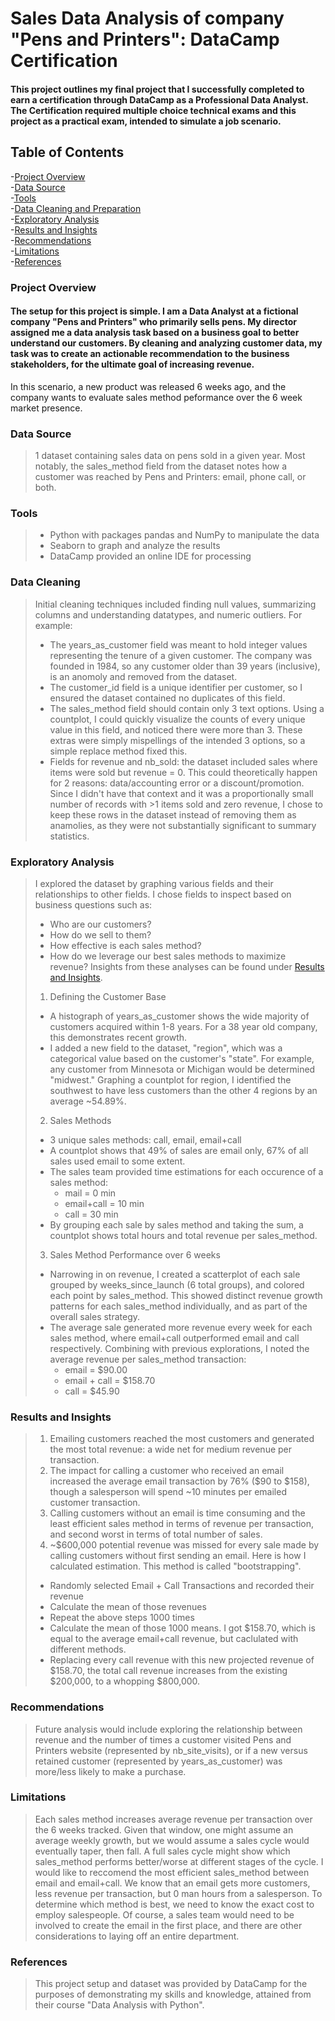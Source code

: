 # Sales Data Analysis of company "Pens and Printers": DataCamp Certification
#### This project outlines my final project that I successfully completed to earn a certification through DataCamp as a Professional Data Analyst. The Certification required multiple choice technical exams and this project as a practical exam, intended to simulate a job scenario.

## Table of Contents
-[Project Overview](#project-overview)  
-[Data Source](#data-source)  
-[Tools](#tools)  
-[Data Cleaning and Preparation](#data-cleaning)  
-[Exploratory Analysis](#exploratory-analysis)  
-[Results and Insights](#results-and-insights)  
-[Recommendations](#recommendations)  
-[Limitations](#limitations)  
-[References](#references)  

### Project Overview
#### The setup for this project is simple. I am a Data Analyst at a fictional company "Pens and Printers" who primarily sells pens. My director assigned me a data analysis task based on a business goal to better understand our customers. By cleaning and analyzing customer data, my task was to create an actionable recommendation to the business stakeholders, for the ultimate goal of increasing revenue.
In this scenario, a new product was released 6 weeks ago, and the company wants to evaluate sales method peformance over the 6 week market presence.

### Data Source
> 1 dataset containing sales data on pens sold in a given year. Most notably, the sales_method field from the dataset notes how a customer was reached by Pens and Printers: email, phone call, or both.

### Tools
> - Python with packages pandas and NumPy to manipulate the data
> - Seaborn to graph and analyze the results
> - DataCamp provided an online IDE for processing

### Data Cleaning
> Initial cleaning techniques included finding null values, summarizing columns and understanding datatypes, and numeric outliers. For example:
> - The years_as_customer field was meant to hold integer values representing the tenure of a given customer. The company was founded in 1984, so any customer older than 39 years (inclusive), is an anomoly and removed from the dataset.
> - The customer_id field is a unique identifier per customer, so I ensured the dataset contained no duplicates of this field.
> - The sales_method field should contain only 3 text options. Using a countplot, I could quickly visualize the counts of every unique value in this field, and noticed there were more than 3. These extras were simply mispellings of the intended 3 options, so a simple replace method fixed this.
> - Fields for revenue and nb_sold: the dataset included sales where items were sold but revenue = 0. This could theoretically happen for 2 reasons: data/accounting error or a discount/promotion. Since I didn't have that context and it was a proportionally small number of records with >1 items sold and zero revenue, I chose to keep these rows in the dataset instead of removing them as anamolies, as they were not substantially significant to summary statistics.

### Exploratory Analysis
> I explored the dataset by graphing various fields and their relationships to other fields. I chose fields to inspect based on business questions such as:
> - Who are our customers?
> - How do we sell to them?
> - How effective is each sales method?
> - How do we leverage our best sales methods to maximize revenue?
> Insights from these analyses can be found under [Results and Insights](#results-and-insights).
> 1. Defining the Customer Base
> - A histograph of years_as_customer shows the wide majority of customers acquired within 1-8 years. For a 38 year old company, this demonstrates recent growth.
> - I added a new field to the dataset, "region", which was a categorical value based on the customer's "state". For example, any customer from Minnesota or Michigan would be determined "midwest." Graphing a countplot for region, I identified the southwest to have less customers than the other 4 regions by an average ~54.89%.
> 2. Sales Methods
> - 3 unique sales methods: call, email, email+call
> - A countplot shows that 49% of sales are email only, 67% of all sales used email to some extent.
> - The sales team provided time estimations for each occurence of a sales method:
>   - mail = 0 min
>   - email+call = 10 min
>   - call = 30 min
> - By grouping each sale by sales method and taking the sum, a countplot shows total hours and total revenue per sales_method.
> 3. Sales Method Performance over 6 weeks
> - Narrowing in on revenue, I created a scatterplot of each sale grouped by weeks_since_launch (6 total groups), and colored each point by sales_method. This showed distinct revenue growth patterns for each sales_method individually, and as part of the overall sales strategy.
> - The average sale generated more revenue every week for each sales method, where email+call outperformed email and call respectively. Combining with previous explorations, I noted the average revenue per sales_method transaction:
>   - email = $90.00
>   - email + call = $158.70
>   - call = $45.90

### Results and Insights
> 1. Emailing customers reached the most customers and generated the most total revenue: a wide net for medium revenue per transaction.
> 2. The impact for calling a customer who received an email increased the average email transaction by 76% ($90 to $158), though a salesperson will spend ~10 minutes per emailed customer transaction.
> 3. Calling customers without an email is time consuming and the least efficient sales method in terms of revenue per transaction, and second worst in terms of total number of sales.
> 4. ~$600,000 potential revenue was missed for every sale made by calling customers without first sending an email. Here is how I calculated estimation. This method is called "bootstrapping".
>  - Randomly selected Email + Call Transactions and recorded their revenue
>  - Calculate the mean of those revenues
>  - Repeat the above steps 1000 times
>  - Calculate the mean of those 1000 means. I got $158.70, which is equal to the average email+call revenue, but caclulated with different methods.
>  - Replacing every call revenue with this new projected revenue of $158.70, the total call revenue increases from the existing $200,000, to a whopping $800,000.
  
### Recommendations
> Future analysis would include exploring the relationship between revenue and the number of times a customer visited Pens and Printers website (represented by nb_site_visits), or if a new versus retained customer (represented by years_as_customer) was more/less likely to make a purchase.

### Limitations
> Each sales method increases average revenue per transaction over the 6 weeks tracked. Given that window, one might assume an average weekly growth, but we would assume a sales cycle would eventually taper, then fall. A full sales cycle might show which sales_method performs better/worse at different stages of the cycle.
> I would like to reccomend the most efficient sales_method between email and email+call. We know that an email gets more customers, less revenue per transaction, but 0 man hours from a salesperson. To determine which method is best, we need to know the exact cost to employ salespeople. Of course, a sales team would need to be involved to create the email in the first place, and there are other considerations to laying off an entire department.

### References
> This project setup and dataset was provided by DataCamp for the purposes of demonstrating my skills and knowledge, attained from their course "Data Analysis with Python".
